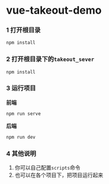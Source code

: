 # vue-takeout-demo

### 1 打开根目录

```bash
npm install
```
### 2 打开根目录下的`takeout_sever`
```bash
npm install
```
### 3 运行项目

**前端**
```bash
npm run serve
```
**后端**
```bash
npm run dev
```
### 4 其他说明
1. 你可以自己配置`scripts`命令
2. 也可以在各个项目下，把项目运行起来